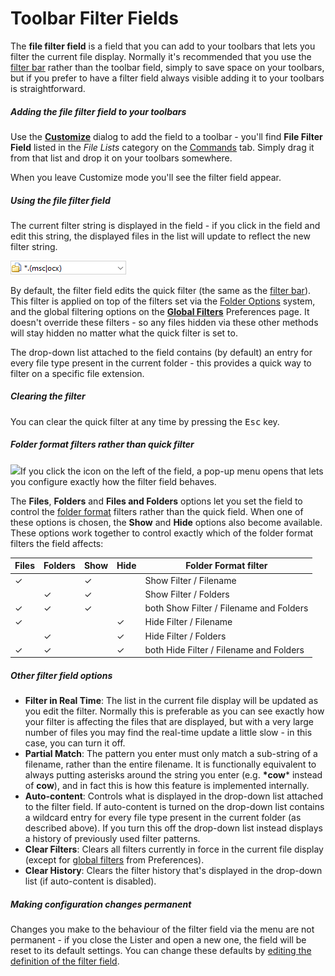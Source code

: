 # Toolbar Filter Fields

The **file filter field** is a field that you can add to your toolbars that lets you filter the current file display. Normally it's recommended that you use the [filter bar](filter_bar.md) rather than the toolbar field, simply to save space on your toolbars, but if you prefer to have a filter field always visible adding it to your toolbars is straightforward.

##### Adding the file filter field to your toolbars

Use the **[Customize](/Manual/customize/RAEDME.md)** dialog to add the field to a toolbar - you'll find **File Filter Field** listed in the *File Lists* category on the [Commands](/Manual/customize/the_customize_dialog/commands.md) tab. Simply drag it from that list and drop it on your toolbars somewhere.

When you leave Customize mode you'll see the filter field appear.

##### Using the file filter field

The current filter string is displayed in the field - if you click in the field and edit this string, the displayed files in the list will update to reflect the new filter string.

![](/Manual/images/media/13/filter_field_1.png)

By default, the filter field edits the quick filter (the same as the [filter bar](filter_bar.md)). This filter is applied on top of the filters set via the [Folder Options](../folder_options/RAEDME.md) system, and the global filtering options on the **[Global Filters](/Manual/preferences/preferences_categories/filtering_and_sorting/global_filters.md)** Preferences page. It doesn't override these filters - so any files hidden via these other methods will stay hidden no matter what the quick filter is set to.

The drop-down list attached to the field contains (by default) an entry for every file type present in the current folder - this provides a quick way to filter on a specific file extension.

##### Clearing the filter

You can clear the quick filter at any time by pressing the <kbd>Esc</kbd> key.

##### Folder format filters rather than quick filter

<img src="/media/13/filter_field_2.png" class="align-right" data-query="?nolink" />If you click the icon on the left of the field, a pop-up menu opens that lets you configure exactly how the filter field behaves.

The **Files**, **Folders** and **Files and Folders** options let you set the field to control the [folder format](/Manual/basic_concepts/folder_options/RAEDME.md) filters rather than the quick field. When one of these options is chosen, the **Show** and **Hide** options also become available. These options work together to control exactly which of the folder format filters the field affects:

| Files | Folders | Show | Hide | Folder Format filter                    |
|-------|---------|------|------|-----------------------------------------|
| ✓     |         | ✓    |      | Show Filter / Filename                  |
|       | ✓       | ✓    |      | Show Filter / Folders                   |
| ✓     | ✓       | ✓    |      | both Show Filter / Filename and Folders |
| ✓     |         |      | ✓    | Hide Filter / Filename                  |
|       | ✓       |      | ✓    | Hide Filter / Folders                   |
| ✓     | ✓       |      | ✓    | both Hide Filter / Filename and Folders |

##### Other filter field options

- **Filter in Real Time**: The list in the current file display will be updated as you edit the filter. Normally this is preferable as you can see exactly how your filter is affecting the files that are displayed, but with a very large number of files you may find the real-time update a little slow - in this case, you can turn it off.
- **Partial Match**: The pattern you enter must only match a sub-string of a filename, rather than the entire filename. It is functionally equivalent to always putting asterisks around the string you enter (e.g. **\*cow**\* instead of **cow**), and in fact this is how this feature is implemented internally.
- **Auto-content**: Controls what is displayed in the drop-down list attached to the filter field. If auto-content is turned on the drop-down list contains a wildcard entry for every file type present in the current folder (as described above). If you turn this off the drop-down list instead displays a history of previously used filter patterns.
- **Clear Filters**: Clears all filters currently in force in the current file display (except for [global filters](/Manual/preferences/preferences_categories/filtering_and_sorting/global_filters.md) from Preferences).
- **Clear History**: Clears the filter history that's displayed in the drop-down list (if auto-content is disabled).

##### Making configuration changes permanent

Changes you make to the behaviour of the filter field via the menu are not permanent - if you close the Lister and open a new one, the field will be reset to its default settings. You can change these defaults by [editing the definition of the filter field](/Manual/customize/creating_your_own_buttons/editing_the_toolbar/field_buttons/filter_field_configuration.md).
